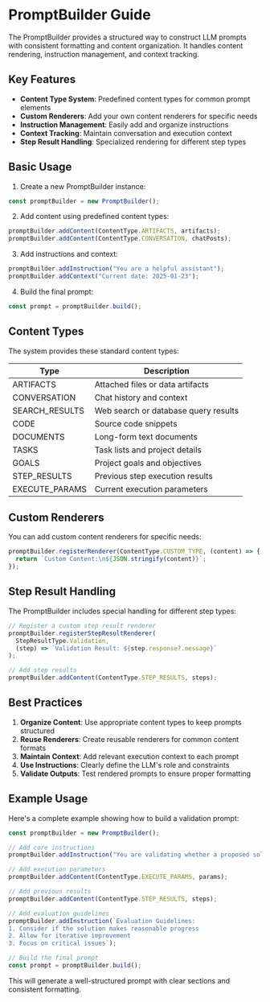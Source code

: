 # PromptBuilder Guide

The PromptBuilder provides a structured way to construct LLM prompts with consistent formatting and content organization. It handles content rendering, instruction management, and context tracking.

## Key Features

- **Content Type System**: Predefined content types for common prompt elements
- **Custom Renderers**: Add your own content renderers for specific needs
- **Instruction Management**: Easily add and organize instructions
- **Context Tracking**: Maintain conversation and execution context
- **Step Result Handling**: Specialized rendering for different step types

## Basic Usage

1. Create a new PromptBuilder instance:
```typescript
const promptBuilder = new PromptBuilder();
```

2. Add content using predefined content types:
```typescript
promptBuilder.addContent(ContentType.ARTIFACTS, artifacts);
promptBuilder.addContent(ContentType.CONVERSATION, chatPosts);
```

3. Add instructions and context:
```typescript
promptBuilder.addInstruction("You are a helpful assistant");
promptBuilder.addContext("Current date: 2025-01-23");
```

4. Build the final prompt:
```typescript
const prompt = promptBuilder.build();
```

## Content Types

The system provides these standard content types:

| Type            | Description                          |
|-----------------|--------------------------------------|
| ARTIFACTS       | Attached files or data artifacts     |
| CONVERSATION    | Chat history and context             |
| SEARCH_RESULTS  | Web search or database query results |
| CODE            | Source code snippets                 |
| DOCUMENTS       | Long-form text documents             |
| TASKS           | Task lists and project details       |
| GOALS           | Project goals and objectives         |
| STEP_RESULTS    | Previous step execution results      |
| EXECUTE_PARAMS  | Current execution parameters         |

## Custom Renderers

You can add custom content renderers for specific needs:

```typescript
promptBuilder.registerRenderer(ContentType.CUSTOM_TYPE, (content) => {
  return `Custom Content:\n${JSON.stringify(content)}`;
});
```

## Step Result Handling

The PromptBuilder includes special handling for different step types:

```typescript
// Register a custom step result renderer
promptBuilder.registerStepResultRenderer(
  StepResultType.Validation,
  (step) => `Validation Result: ${step.response?.message}`
);

// Add step results
promptBuilder.addContent(ContentType.STEP_RESULTS, steps);
```

## Best Practices

1. **Organize Content**: Use appropriate content types to keep prompts structured
2. **Reuse Renderers**: Create reusable renderers for common content formats
3. **Maintain Context**: Add relevant execution context to each prompt
4. **Use Instructions**: Clearly define the LLM's role and constraints
5. **Validate Outputs**: Test rendered prompts to ensure proper formatting

## Example Usage

Here's a complete example showing how to build a validation prompt:

```typescript
const promptBuilder = new PromptBuilder();

// Add core instructions
promptBuilder.addInstruction("You are validating whether a proposed solution addresses the original goal");

// Add execution parameters
promptBuilder.addContent(ContentType.EXECUTE_PARAMS, params);

// Add previous results
promptBuilder.addContent(ContentType.STEP_RESULTS, steps);

// Add evaluation guidelines
promptBuilder.addInstruction(`Evaluation Guidelines:
1. Consider if the solution makes reasonable progress
2. Allow for iterative improvement
3. Focus on critical issues`);

// Build the final prompt
const prompt = promptBuilder.build();
```

This will generate a well-structured prompt with clear sections and consistent formatting.
